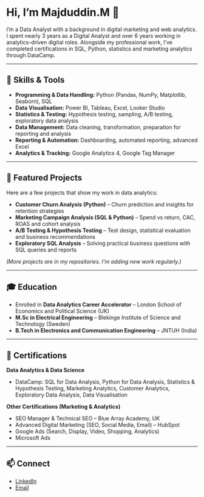 # Hi, I’m Majduddin.M 👋  

I’m a Data Analyst with a background in digital marketing and web analytics. I spent nearly 3 years as a Digital Analyst and over 6 years working in analytics-driven digital roles. Alongside my professional work, I’ve completed certifications in SQL, Python, statistics and marketing analytics through DataCamp.  

---

## 🔧 Skills & Tools  

- **Programming & Data Handling:** Python (Pandas, NumPy, Matplotlib, Seaborn), SQL  
- **Data Visualisation:** Power BI, Tableau, Excel, Looker Studio  
- **Statistics & Testing:** Hypothesis testing, sampling, A/B testing, exploratory data analysis  
- **Data Management:** Data cleaning, transformation, preparation for reporting and analysis  
- **Reporting & Automation:** Dashboarding, automated reporting, advanced Excel  
- **Analytics & Tracking:** Google Analytics 4, Google Tag Manager  

---

## 📂 Featured Projects  

Here are a few projects that show my work in data analytics:  

- **Customer Churn Analysis (Python)** – Churn prediction and insights for retention strategies  
- **Marketing Campaign Analysis (SQL & Python)** – Spend vs return, CAC, ROAS and cohort analysis  
- **A/B Testing & Hypothesis Testing** – Test design, statistical evaluation and business recommendations  
- **Exploratory SQL Analysis** – Solving practical business questions with SQL queries and reports  

*(More projects are in my repositories. I’m adding new work regularly.)*  

---

## 🎓 Education  

- Enrolled in **Data Analytics Career Accelerator** – London School of Economics and Political Science (UK)  
- **M.Sc in Electrical Engineering** – Blekinge Institute of Science and Technology (Sweden)  
- **B.Tech in Electronics and Communication Engineering** – JNTUH (India)  

---

## 📜 Certifications  

**Data Analytics & Data Science**  
- DataCamp: SQL for Data Analysis, Python for Data Analysis, Statistics & Hypothesis Testing, Marketing Analytics, Customer Analytics, Exploratory Data Analysis, Data Visualisation  

**Other Certifications (Marketing & Analytics)**  
- SEO Manager & Technical SEO – Blue Array Academy, UK  
- Advanced Digital Marketing (SEO, Social Media, Email) – HubSpot  
- Google Ads (Search, Display, Video, Shopping, Analytics)  
- Microsoft Ads  

---

## 📫 Connect  

- [LinkedIn](#)  
- [Email](#)  

